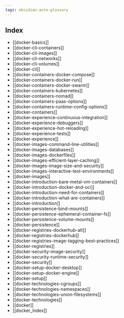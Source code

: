 ```yaml
---
tags: obsidian-auto-glossary
---
```

## Index
- [[docker-basics]]
- [[docker-cli-containers]]
- [[docker-cli-images]]
- [[docker-cli-networks]]
- [[docker-cli-volumes]]
- [[docker-cli]]
- [[docker-containers-docker-compose]]
- [[docker-containers-docker-run]]
- [[docker-containers-docker-swarm]]
- [[docker-containers-kubernetes]]
- [[docker-containers-nomad]]
- [[docker-containers-paas-options]]
- [[docker-containers-runtime-config-options]]
- [[docker-containers]]
- [[docker-experience-continuous-integration]]
- [[docker-experience-debuggers]]
- [[docker-experience-hot-reloading]]
- [[docker-experience-tests]]
- [[docker-experience]]
- [[docker-images-command-line-utilities]]
- [[docker-images-databases]]
- [[docker-images-dockerfiles]]
- [[docker-images-efficient-layer-caching]]
- [[docker-images-image-size-and-security]]
- [[docker-images-interactive-test-environments]]
- [[docker-images]]
- [[docker-introduction-bare-metal-vm-containers]]
- [[docker-introduction-docker-and-oci]]
- [[docker-introduction-need-for-containers]]
- [[docker-introduction-what-are-containers]]
- [[docker-introduction]]
- [[docker-persistence-bind-mounts]]
- [[docker-persistence-ephemeral-container-fs]]
- [[docker-persistence-volume-mounts]]
- [[docker-persistence]]
- [[docker-registries-dockerhub-alt]]
- [[docker-registries-dockerhub]]
- [[docker-registries-image-tagging-best-practices]]
- [[docker-registries]]
- [[docker-security-image-security]]
- [[docker-security-runtime-security]]
- [[docker-security]]
- [[docker-setup-docker-desktop]]
- [[docker-setup-docker-engine]]
- [[docker-setup]]
- [[docker-technologies-cgroups]]
- [[docker-technologies-namespaces]]
- [[docker-technologies-union-filesystems]]
- [[docker-technologies]]
- [[docker]]
- [[docker_Index]]
